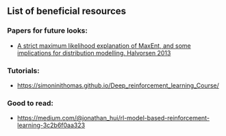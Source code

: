 ## List of beneficial resources

### Papers for future looks:
* [A strict maximum likelihood explanation of MaxEnt, and some implications for distribution modelling. Halvorsen 2013](https://content.sciendo.com/view/journals/som/36/1/article-p1.xml)


### Tutorials:
* https://simoninithomas.github.io/Deep_reinforcement_learning_Course/


### Good to read:
* https://medium.com/@jonathan_hui/rl-model-based-reinforcement-learning-3c2b6f0aa323
